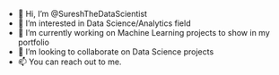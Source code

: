 - 👋 Hi, I’m @SureshTheDataScientist
- 👀 I’m interested in Data Science/Analytics field
- 🌱 I’m currently working on Machine Learning projects to show in my portfolio
- 💞️ I’m looking to collaborate on Data Science projects
- 📫 You can reach out to me.

<!---
SureshTheAnalyst/SureshTheAnalyst is a ✨ special ✨ repository because its `README.md` (this file) appears on your GitHub profile.
You can click the Preview link to take a look at your changes.
--->
